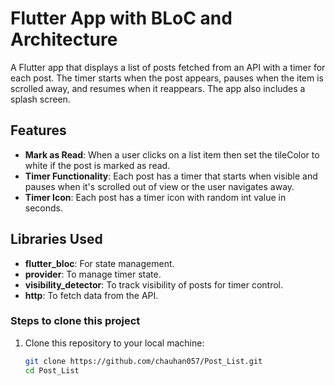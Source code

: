 # Flutter App with BLoC and Architecture

A Flutter app that displays a list of posts fetched from an API with a timer for each post. The timer starts when the post appears, pauses when the item is scrolled away, and resumes when it reappears. The app also includes a splash screen.

## Features 

- **Mark as Read**: When a user clicks on a list item then set the tileColor to white if the post is marked as read.
- **Timer Functionality**: Each post has a timer that starts when visible and pauses when it's scrolled out of view or the user navigates away.
- **Timer Icon**: Each post has a timer icon with random int value in seconds.
## Libraries Used

- **flutter_bloc**: For state management.
- **provider**: To manage timer state.
- **visibility_detector**: To track visibility of posts for timer control.
- **http**: To fetch data from the API.

### Steps to clone this project

1. Clone this repository to your local machine:
   ```bash
   git clone https://github.com/chauhan057/Post_List.git
   cd Post_List
